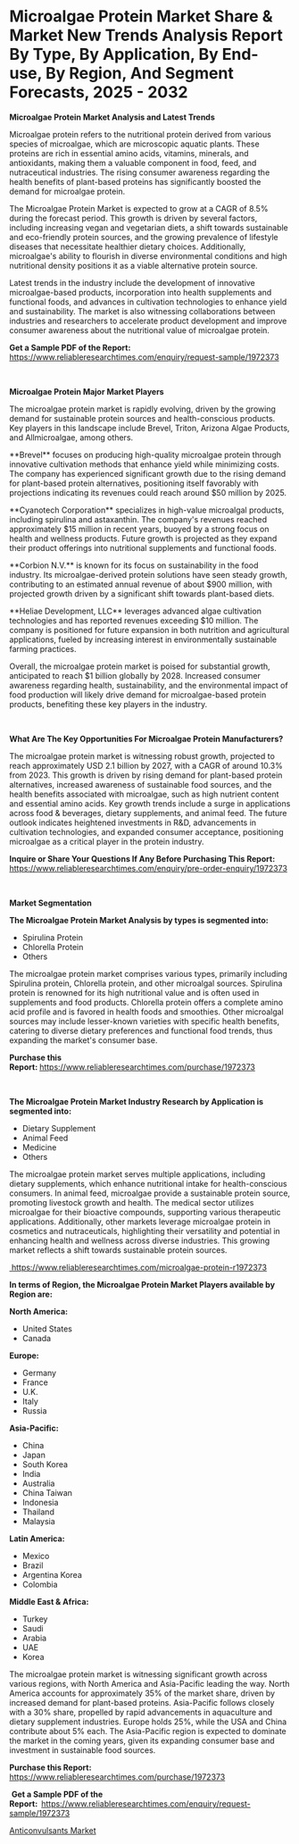 <p><h1>Microalgae Protein Market Share & Market New Trends Analysis Report By Type, By Application, By End-use, By Region, And Segment Forecasts, 2025 - 2032</h1></p><p><strong>Microalgae Protein Market Analysis and Latest Trends</strong></p>
<p><p>Microalgae protein refers to the nutritional protein derived from various species of microalgae, which are microscopic aquatic plants. These proteins are rich in essential amino acids, vitamins, minerals, and antioxidants, making them a valuable component in food, feed, and nutraceutical industries. The rising consumer awareness regarding the health benefits of plant-based proteins has significantly boosted the demand for microalgae protein.</p><p>The Microalgae Protein Market is expected to grow at a CAGR of 8.5% during the forecast period. This growth is driven by several factors, including increasing vegan and vegetarian diets, a shift towards sustainable and eco-friendly protein sources, and the growing prevalence of lifestyle diseases that necessitate healthier dietary choices. Additionally, microalgae's ability to flourish in diverse environmental conditions and high nutritional density positions it as a viable alternative protein source.</p><p>Latest trends in the industry include the development of innovative microalgae-based products, incorporation into health supplements and functional foods, and advances in cultivation technologies to enhance yield and sustainability. The market is also witnessing collaborations between industries and researchers to accelerate product development and improve consumer awareness about the nutritional value of microalgae protein.</p></p>
<p><strong>Get a Sample PDF of the Report:&nbsp;</strong> <a href="https://www.reliableresearchtimes.com/enquiry/request-sample/1972373?utm_campaign=3033&utm_medium=2&utm_source=Github&utm_content=ia&utm_term=08032025&utm_id=microalgae-protein">https://www.reliableresearchtimes.com/enquiry/request-sample/1972373</a></p>
<p>&nbsp;</p>
<p><strong>Microalgae Protein Major Market Players</strong></p>
<p><p>The microalgae protein market is rapidly evolving, driven by the growing demand for sustainable protein sources and health-conscious products. Key players in this landscape include Brevel, Triton, Arizona Algae Products, and Allmicroalgae, among others.</p><p>**Brevel** focuses on producing high-quality microalgae protein through innovative cultivation methods that enhance yield while minimizing costs. The company has experienced significant growth due to the rising demand for plant-based protein alternatives, positioning itself favorably with projections indicating its revenues could reach around $50 million by 2025.</p><p>**Cyanotech Corporation** specializes in high-value microalgal products, including spirulina and astaxanthin. The company's revenues reached approximately $15 million in recent years, buoyed by a strong focus on health and wellness products. Future growth is projected as they expand their product offerings into nutritional supplements and functional foods.</p><p>**Corbion N.V.** is known for its focus on sustainability in the food industry. Its microalgae-derived protein solutions have seen steady growth, contributing to an estimated annual revenue of about $900 million, with projected growth driven by a significant shift towards plant-based diets.</p><p>**Heliae Development, LLC** leverages advanced algae cultivation technologies and has reported revenues exceeding $10 million. The company is positioned for future expansion in both nutrition and agricultural applications, fueled by increasing interest in environmentally sustainable farming practices.</p><p>Overall, the microalgae protein market is poised for substantial growth, anticipated to reach $1 billion globally by 2028. Increased consumer awareness regarding health, sustainability, and the environmental impact of food production will likely drive demand for microalgae-based protein products, benefiting these key players in the industry.</p></p>
<p>&nbsp;</p>
<p><strong>What Are The Key Opportunities For Microalgae Protein Manufacturers?</strong></p>
<p><p>The microalgae protein market is witnessing robust growth, projected to reach approximately USD 2.1 billion by 2027, with a CAGR of around 10.3% from 2023. This growth is driven by rising demand for plant-based protein alternatives, increased awareness of sustainable food sources, and the health benefits associated with microalgae, such as high nutrient content and essential amino acids. Key growth trends include a surge in applications across food & beverages, dietary supplements, and animal feed. The future outlook indicates heightened investments in R&D, advancements in cultivation technologies, and expanded consumer acceptance, positioning microalgae as a critical player in the protein industry.</p></p>
<p><strong>Inquire or Share Your Questions If Any Before Purchasing This Report:</strong> <a href="https://www.reliableresearchtimes.com/enquiry/pre-order-enquiry/1972373?utm_campaign=3033&utm_medium=2&utm_source=Github&utm_content=ia&utm_term=08032025&utm_id=microalgae-protein">https://www.reliableresearchtimes.com/enquiry/pre-order-enquiry/1972373</a></p>
<p>&nbsp;</p>
<p><strong>Market Segmentation</strong></p>
<p><strong>The Microalgae Protein Market Analysis by types is segmented into:</strong></p>
<p><ul><li>Spirulina Protein</li><li>Chlorella Protein</li><li>Others</li></ul></p>
<p><p>The microalgae protein market comprises various types, primarily including Spirulina protein, Chlorella protein, and other microalgal sources. Spirulina protein is renowned for its high nutritional value and is often used in supplements and food products. Chlorella protein offers a complete amino acid profile and is favored in health foods and smoothies. Other microalgal sources may include lesser-known varieties with specific health benefits, catering to diverse dietary preferences and functional food trends, thus expanding the market's consumer base.</p></p>
<p><strong>Purchase this Report:&nbsp;</strong><a href="https://www.reliableresearchtimes.com/purchase/1972373?utm_campaign=3033&utm_medium=2&utm_source=Github&utm_content=ia&utm_term=08032025&utm_id=microalgae-protein">https://www.reliableresearchtimes.com/purchase/1972373</a></p>
<p>&nbsp;</p>
<p><strong>The Microalgae Protein Market Industry Research by Application is segmented into:</strong></p>
<p><ul><li>Dietary Supplement</li><li>Animal Feed</li><li>Medicine</li><li>Others</li></ul></p>
<p><p>The microalgae protein market serves multiple applications, including dietary supplements, which enhance nutritional intake for health-conscious consumers. In animal feed, microalgae provide a sustainable protein source, promoting livestock growth and health. The medical sector utilizes microalgae for their bioactive compounds, supporting various therapeutic applications. Additionally, other markets leverage microalgae protein in cosmetics and nutraceuticals, highlighting their versatility and potential in enhancing health and wellness across diverse industries. This growing market reflects a shift towards sustainable protein sources.</p></p>
<p><a href="https://www.reliableresearchtimes.com/microalgae-protein-r1972373?utm_campaign=3033&utm_medium=2&utm_source=Github&utm_content=ia&utm_term=08032025&utm_id=microalgae-protein">&nbsp;https://www.reliableresearchtimes.com/microalgae-protein-r1972373</a></p>
<p><strong>In terms of Region, the Microalgae Protein Market Players available by Region are:</strong></p>
<p>
    <p> <strong> North America: </strong>
        <ul>
            <li>United States</li>
            <li>Canada</li>
        </ul>
        </p> 
    <p> <strong> Europe: </strong>
        <ul>
            <li>Germany</li>
            <li>France</li>
            <li>U.K.</li>
            <li>Italy</li>
            <li>Russia</li>
        </ul>
        </p> 
    <p> <strong> Asia-Pacific: </strong>
        <ul>
            <li>China</li>
            <li>Japan</li>
            <li>South Korea</li>
            <li>India</li>
            <li>Australia</li>
            <li>China Taiwan</li>
            <li>Indonesia</li>
            <li>Thailand</li>
            <li>Malaysia</li>
        </ul>
        </p> 
    <p> <strong> Latin America: </strong>
        <ul>
            <li>Mexico</li>
            <li>Brazil</li>
            <li>Argentina Korea</li>
            <li>Colombia</li>
        </ul>
        </p> 
    <p> <strong> Middle East & Africa: </strong>
        <ul>
            <li>Turkey</li>
            <li>Saudi</li>
            <li>Arabia</li>
            <li>UAE</li>
            <li>Korea</li>
        </ul>
    </p>
    </p>
<p><p>The microalgae protein market is witnessing significant growth across various regions, with North America and Asia-Pacific leading the way. North America accounts for approximately 35% of the market share, driven by increased demand for plant-based proteins. Asia-Pacific follows closely with a 30% share, propelled by rapid advancements in aquaculture and dietary supplement industries. Europe holds 25%, while the USA and China contribute about 5% each. The Asia-Pacific region is expected to dominate the market in the coming years, given its expanding consumer base and investment in sustainable food sources.</p></p>
<p><strong>Purchase this Report: </strong><a href="https://www.reliableresearchtimes.com/purchase/1972373?utm_campaign=3033&utm_medium=2&utm_source=Github&utm_content=ia&utm_term=08032025&utm_id=microalgae-protein">https://www.reliableresearchtimes.com/purchase/1972373</a></p>
<p>&nbsp;<strong>Get a Sample PDF of the Report:&nbsp;&nbsp;</strong><a href="https://www.reliableresearchtimes.com/enquiry/request-sample/1972373?utm_campaign=3033&utm_medium=2&utm_source=Github&utm_content=ia&utm_term=08032025&utm_id=microalgae-protein">https://www.reliableresearchtimes.com/enquiry/request-sample/1972373</a></p>
<p><strong></strong></p>
<p><p><a href="https://github.com/alasmyayock/Market-Research-Report-List-1/blob/main/anticonvulsants-market.md?utm_campaign=3033&utm_medium=2&utm_source=Github&utm_content=ia&utm_term=08032025&utm_id=microalgae-protein">Anticonvulsants Market</a></p></p>
